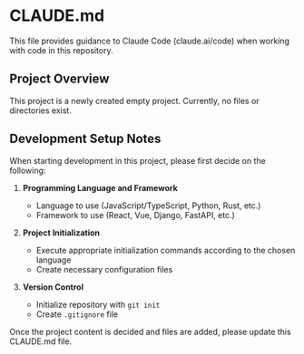 # CLAUDE.md

This file provides guidance to Claude Code (claude.ai/code) when working with code in this repository.

## Project Overview

This project is a newly created empty project. Currently, no files or directories exist.

## Development Setup Notes

When starting development in this project, please first decide on the following:

1. **Programming Language and Framework**
   - Language to use (JavaScript/TypeScript, Python, Rust, etc.)
   - Framework to use (React, Vue, Django, FastAPI, etc.)

2. **Project Initialization**
   - Execute appropriate initialization commands according to the chosen language
   - Create necessary configuration files

3. **Version Control**
   - Initialize repository with `git init`
   - Create `.gitignore` file

Once the project content is decided and files are added, please update this CLAUDE.md file.